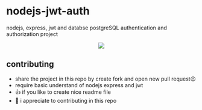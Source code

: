 # nodejs-jwt-auth
nodejs, express, jwt  and databse postgreSQL authentication and authorization project

<p align="center">
  <img src="https://user-images.githubusercontent.com/75932477/124499133-8f2ca000-ddce-11eb-87ac-9c808d202a8d.png">
 </p>
 
 ## contributing 

- share the project in this repo by create fork and open new pull request😉
- require basic understand of nodejs express and jwt
- 👍 if you like to create nice readme file
- 🎁 i appreciate to contributing in this repo
 
